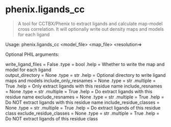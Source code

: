 
# phenix.ligands_cc

> A tool for CCTBX/Phenix to extract ligands and calculate map-model cross correlation.
> It will optionally write out density maps and models for each ligand

Usage: phenix.ligands_cc <model_file> <map_file> <resolution=> 

Optional PHIL arguments:

 write_ligand_files = False
      .type = bool
      .help = Whether to write the map and model for each ligand  
    output_directory = None
      .type = str
      .help = Optional directory to write ligand maps and models
    include_only_resnames = None
      .type = str
      .multiple = True
      .help = Only extract ligands with this residue name
    include_resnames = None
      .type = str
      .multiple = True
      .help = Do extract ligands with this residue name
    exclude_resnames = None
      .type = str
      .multiple = True
      .help = Do NOT extract ligands with this residue name
    include_residue_classes = None
      .type = str
      .multiple = True
      .help = Do extract ligands of this residue class
    exclude_residue_classes = None
      .type = str
      .multiple = True
      .help = Do NOT extract ligands of this residue class




